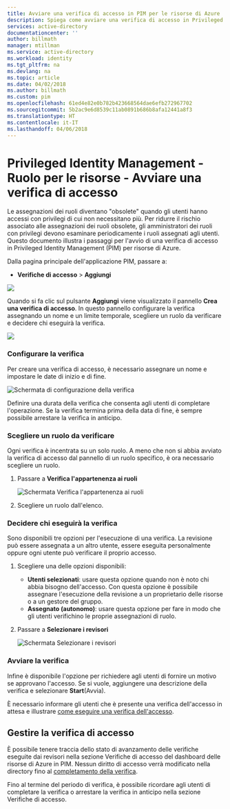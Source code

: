 ```yaml
---
title: Avviare una verifica di accesso in PIM per le risorse di Azure | Microsoft Docs
description: Spiega come avviare una verifica di accesso in Privileged Identity Management per le risorse di Azure
services: active-directory
documentationcenter: ''
author: billmath
manager: mtillman
ms.service: active-directory
ms.workload: identity
ms.tgt_pltfrm: na
ms.devlang: na
ms.topic: article
ms.date: 04/02/2018
ms.author: billmath
ms.custom: pim
ms.openlocfilehash: 61ed4e82e0b782b423668564dae6efb272967702
ms.sourcegitcommit: 5b2ac9e6d8539c11ab0891b686b8afa12441a8f3
ms.translationtype: HT
ms.contentlocale: it-IT
ms.lasthandoff: 04/06/2018
---
```

# <a name="privileged-identity-management---resource-role---start-access-review"></a>Privileged Identity Management - Ruolo per le risorse - Avviare una verifica di accesso
Le assegnazioni dei ruoli diventano "obsolete" quando gli utenti hanno accessi con privilegi di cui non necessitano più. Per ridurre il rischio associato alle assegnazioni dei ruoli obsolete, gli amministratori dei ruoli con privilegi devono esaminare periodicamente i ruoli assegnati agli utenti. Questo documento illustra i passaggi per l'avvio di una verifica di accesso in Privileged Identity Management (PIM) per risorse di Azure.

Dalla pagina principale dell'applicazione PIM, passare a:

* **Verifiche di accesso** > **Aggiungi**

![](media/azure-pim-resource-rbac/rbac-access-review-home.png)

Quando si fa clic sul pulsante **Aggiungi** viene visualizzato il pannello **Crea una verifica di accesso**. In questo pannello configurare la verifica assegnando un nome e un limite temporale, scegliere un ruolo da verificare e decidere chi eseguirà la verifica.

![](media/azure-pim-resource-rbac/rbac-create-access-review.png)

### <a name="configure-the-review"></a>Configurare la verifica
Per creare una verifica di accesso, è necessario assegnare un nome e impostare le date di inizio e di fine.

![Schermata di configurazione della verifica](media/azure-pim-resource-rbac/rbac-access-review-setting-1.png)

Definire una durata della verifica che consenta agli utenti di completare l'operazione. Se la verifica termina prima della data di fine, è sempre possibile arrestare la verifica in anticipo.

### <a name="choose-a-role-to-review"></a>Scegliere un ruolo da verificare
Ogni verifica è incentrata su un solo ruolo. A meno che non si abbia avviato la verifica di accesso dal pannello di un ruolo specifico, è ora necessario scegliere un ruolo.

1. Passare a **Verifica l'appartenenza ai ruoli**
   
    ![Schermata Verifica l'appartenenza ai ruoli](media/azure-pim-resource-rbac/rbac-access-review-setting-2.png)
2. Scegliere un ruolo dall'elenco.

### <a name="decide-who-will-perform-the-review"></a>Decidere chi eseguirà la verifica
Sono disponibili tre opzioni per l'esecuzione di una verifica. La revisione può essere assegnata a un altro utente, essere eseguita personalmente oppure ogni utente può verificare il proprio accesso.

1. Scegliere una delle opzioni disponibili:
   
   * **Utenti selezionati**: usare questa opzione quando non è noto chi abbia bisogno dell'accesso. Con questa opzione è possibile assegnare l'esecuzione della revisione a un proprietario delle risorse o a un gestore del gruppo.
   * **Assegnato (autonomo)**: usare questa opzione per fare in modo che gli utenti verifichino le proprie assegnazioni di ruolo.
   
2. Passare a **Selezionare i revisori**
   
    ![Schermata Selezionare i revisori](media/azure-pim-resource-rbac/rbac-access-review-setting-3.png)

### <a name="start-the-review"></a>Avviare la verifica
Infine è disponibile l'opzione per richiedere agli utenti di fornire un motivo se approvano l'accesso. Se si vuole, aggiungere una descrizione della verifica e selezionare **Start**(Avvia).

È necessario informare gli utenti che è presente una verifica dell'accesso in attesa e illustrare [come eseguire una verifica dell'accesso](pim-resource-roles-perform-access-review.md).

## <a name="manage-the-access-review"></a>Gestire la verifica di accesso
È possibile tenere traccia dello stato di avanzamento delle verifiche eseguite dai revisori nella sezione Verifiche di accesso del dashboard delle risorse di Azure in PIM. Nessun diritto di accesso verrà modificato nella directory fino al [completamento della verifica](pim-resource-roles-complete-access-review.md).

Fino al termine del periodo di verifica, è possibile ricordare agli utenti di completare la verifica o arrestare la verifica in anticipo nella sezione Verifiche di accesso.

